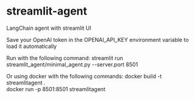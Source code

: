 # streamlit-agent
LangChain agent with streamlit UI

Save your OpenAI token in the OPENAI_API_KEY 
environment variable to load it automatically

Run with the following command:
streamlit run streamlit_agent/minimal_agent.py --server.port 8501

Or using docker with the following commands:
docker build -t streamlitagent .      
docker run -p 8501:8501 streamlitagent